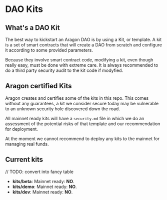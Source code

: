 # DAO Kits

## What's a DAO Kit

The best way to kickstart an Aragon DAO is by using a Kit, or template. A kit is a set of smart contracts that will create a DAO from scratch and configure it according to some provided parameters.

Because they involve smart contract code, modifying a kit, even though really easy, must be done with extreme care. It is always recommended to do a third party security audit to the kit code if modyfied.

## Aragon certified Kits

Aragon creates and certifies some of the kits in this repo. This comes without any guarantees, a kit we consider secure today may be vulnerable to an unknown security hole discovered down the road.

All mainnet ready kits will have a `security.md` file in which we do an assessment of the potential risks of that template and our recommendation for deployment. 

At the moment we cannot recommend to deploy any kits to the mainnet for managing real funds.

## Current kits

// TODO: convert into fancy table

- **kits/beta**: Mainnet ready: **NO**.
- **kits/demo**: Mainnet ready: **NO**.
- **kits/dev**: Mainnet ready: **NO**.
